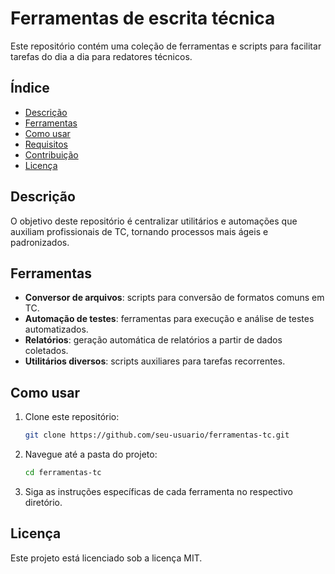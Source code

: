 # Ferramentas de escrita técnica

Este repositório contém uma coleção de ferramentas e scripts para facilitar tarefas do dia a dia para redatores técnicos.

## Índice

- [Descrição](#descrição)
- [Ferramentas](#ferramentas)
- [Como usar](#como-usar)
- [Requisitos](#requisitos)
- [Contribuição](#contribuição)
- [Licença](#licença)

## Descrição

O objetivo deste repositório é centralizar utilitários e automações que auxiliam profissionais de TC, tornando processos mais ágeis e padronizados.

## Ferramentas

- **Conversor de arquivos**: scripts para conversão de formatos comuns em TC.
- **Automação de testes**: ferramentas para execução e análise de testes automatizados.
- **Relatórios**: geração automática de relatórios a partir de dados coletados.
- **Utilitários diversos**: scripts auxiliares para tarefas recorrentes.

## Como usar

1. Clone este repositório:

    ```bash
    git clone https://github.com/seu-usuario/ferramentas-tc.git
    ```
2. Navegue até a pasta do projeto:

    ```bash
    cd ferramentas-tc
    ```
3. Siga as instruções específicas de cada ferramenta no respectivo diretório.

## Licença

Este projeto está licenciado sob a licença MIT.


